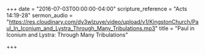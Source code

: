 +++
date = "2016-07-03T00:00:00-04:00"
scripture_reference = "Acts 14:19-28"
sermon_audio = "https://res.cloudinary.com/dy3wlzuye/video/upload/v1/KingstonChurch/Paul_In_Iconium_and_Lystra_Through_Many_Tribulations.mp3"
title = "Paul in Iconium and Lystra: Through Many Tribulations"

+++
